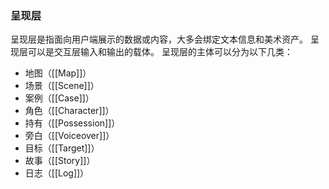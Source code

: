 ### 呈现层

呈现层是指面向用户端展示的数据或内容，大多会绑定文本信息和美术资产。
呈现层可以是交互层输入和输出的载体。
呈现层的主体可以分为以下几类：
- 地图（[[Map]]）
- 场景（[[Scene]]）
- 案例（[[Case]]）
- 角色（[[Character]]）
- 持有（[[Possession]]）
- 旁白（[[Voiceover]]）
- 目标（[[Target]]）
- 故事（[[Story]]）
- 日志（[[Log]]）




